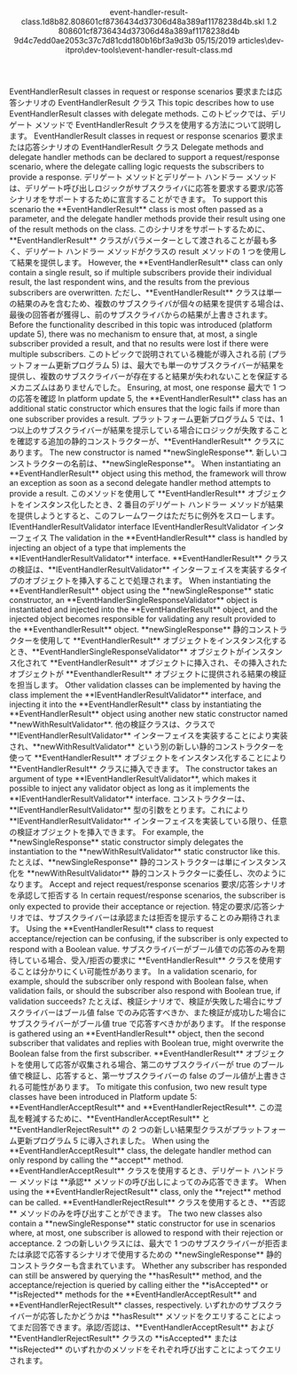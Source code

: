 <?xml version="1.0" encoding="UTF-8"?>
<xliff xmlns:logoport="urn:logoport:xliffeditor:xliff-extras:1.0" xmlns:xsi="http://www.w3.org/2001/XMLSchema-instance" xmlns="urn:oasis:names:tc:xliff:document:1.2" xmlns:xliffext="urn:microsoft:content:schema:xliffextensions" version="1.2" xsi:schemaLocation="urn:oasis:names:tc:xliff:document:1.2 xliff-core-1.2-transitional.xsd">
  <file datatype="xml" source-language="en-US" original="event-handler-result-class.md" target-language="ja-JP">
    <header>
      <tool tool-company="Microsoft" tool-version="1.0-7889195" tool-name="mdxliff" tool-id="mdxliff"/>
      <xliffext:skl_file_name>event-handler-result-class.1d8b82.808601cf8736434d37306d48a389af1178238d4b.skl</xliffext:skl_file_name>
      <xliffext:version>1.2</xliffext:version>
      <xliffext:ms.openlocfilehash>808601cf8736434d37306d48a389af1178238d4b</xliffext:ms.openlocfilehash>
      <xliffext:ms.sourcegitcommit>9d4c7edd0ae2053c37c7d81cdd180b16bf3a9d3b</xliffext:ms.sourcegitcommit>
      <xliffext:ms.lasthandoff>05/15/2019</xliffext:ms.lasthandoff>
      <xliffext:ms.openlocfilepath>articles\dev-itpro\dev-tools\event-handler-result-class.md</xliffext:ms.openlocfilepath>
    </header>
    <body>
      <group extype="content" id="content">
        <trans-unit xml:space="preserve" translate="yes" id="101" restype="x-metadata">
          <source>EventHandlerResult classes in request or response scenarios</source>
        <target logoport:matchpercent="101" state="translated" state-qualifier="leveraged-tm">要求または応答シナリオの EventHandlerResult クラス</target></trans-unit>
        <trans-unit xml:space="preserve" translate="yes" id="102" restype="x-metadata">
          <source>This topic describes how to use EventHandlerResult classes with delegate methods.</source>
        <target logoport:matchpercent="101" state="translated" state-qualifier="leveraged-tm">このトピックでは、デリゲート メソッドで EventHandlerResult クラスを使用する方法について説明します。</target></trans-unit>
        <trans-unit xml:space="preserve" translate="yes" id="103">
          <source>EventHandlerResult classes in request or response scenarios</source>
        <target logoport:matchpercent="101" state="translated" state-qualifier="leveraged-tm">要求または応答シナリオの EventHandlerResult クラス</target></trans-unit>
        <trans-unit xml:space="preserve" translate="yes" id="104">
          <source>Delegate methods and delegate handler methods can be declared to support a request/response scenario, where the delegate calling logic requests the subscribers to provide a response.</source>
        <target logoport:matchpercent="101" state="translated" state-qualifier="leveraged-tm">デリゲート メソッドとデリゲート ハンドラー メソッドは、デリゲート呼び出しロジックがサブスクライバに応答を要求する要求/応答シナリオをサポートするために宣言することができます。</target></trans-unit>
        <trans-unit xml:space="preserve" translate="yes" id="105">
          <source>To support this scenario the <bpt id="p1">**</bpt>EventHandlerResult<ept id="p1">**</ept> class is most often passed as a parameter, and the delegate handler methods provide their result using one of the result methods on the class.</source>
        <target logoport:matchpercent="101" state="translated" state-qualifier="leveraged-tm">このシナリオをサポートするために、<bpt id="p1">**</bpt>EventHandlerResult<ept id="p1">**</ept> クラスがパラメーターとして渡されることが最も多く、デリゲート ハンドラー メソッドがクラスの result メソッドの 1 つを使用して結果を提供します。</target></trans-unit>
        <trans-unit xml:space="preserve" translate="yes" id="106">
          <source>However, the <bpt id="p1">**</bpt>EventHandlerResult<ept id="p1">**</ept> class can only contain a single result, so if multiple subscribers provide their individual result, the last respondent wins, and the results from the previous subscribers are overwritten.</source>
        <target logoport:matchpercent="101" state="translated" state-qualifier="leveraged-tm">ただし、<bpt id="p1">**</bpt>EventHandlerResult<ept id="p1">**</ept> クラスは単一の結果のみを含むため、複数のサブスクライバが個々の結果を提供する場合は、最後の回答者が獲得し、前のサブスクライバからの結果が上書きされます。</target></trans-unit>
        <trans-unit xml:space="preserve" translate="yes" id="107">
          <source>Before the functionality described in this topic was introduced (platform update 5), there was no mechanism to ensure that, at most, a single subscriber provided a result, and that no results were lost if there were multiple subscribers.</source>
        <target logoport:matchpercent="101" state="translated" state-qualifier="leveraged-tm">このトピックで説明されている機能が導入される前 (プラットフォーム更新プログラム 5) は、最大でも単一のサブスクライバーが結果を提供し、複数のサブスクライバーが存在すると結果が失われないことを保証するメカニズムはありませんでした。</target></trans-unit>
        <trans-unit xml:space="preserve" translate="yes" id="108">
          <source>Ensuring, at most, one response</source>
        <target logoport:matchpercent="101" state="translated" state-qualifier="leveraged-tm">最大で 1 つの応答を確認</target></trans-unit>
        <trans-unit xml:space="preserve" translate="yes" id="109">
          <source>In platform update 5, the <bpt id="p1">**</bpt>EventHandlerResult<ept id="p1">**</ept> class has an additional static constructor which ensures that the logic fails if more than one subscriber provides a result.</source>
        <target logoport:matchpercent="101" state="translated" state-qualifier="leveraged-tm">プラットフォーム更新プログラム 5 では、1 つ以上のサブスクライバーが結果を提示している場合にロジックが失敗することを確認する追加の静的コンストラクターが、<bpt id="p1">**</bpt>EventHandlerResult<ept id="p1">**</ept> クラスにあります。</target></trans-unit>
        <trans-unit xml:space="preserve" translate="yes" id="110">
          <source>The new constructor is named <bpt id="p1">**</bpt>newSingleResponse<ept id="p1">**</ept>.</source>
        <target logoport:matchpercent="101" state="translated" state-qualifier="leveraged-tm">新しいコンストラクターの名前は、<bpt id="p1">**</bpt>newSingleResponse<ept id="p1">**</ept>。</target></trans-unit>
        <trans-unit xml:space="preserve" translate="yes" id="111">
          <source>When instantiating an <bpt id="p1">**</bpt>EventHandlerResult<ept id="p1">**</ept> object using this method, the framework will throw an exception as soon as a second delegate handler method attempts to provide a result.</source>
        <target logoport:matchpercent="101" state="translated" state-qualifier="leveraged-tm">このメソッドを使用して <bpt id="p1">**</bpt>EventHandlerResult<ept id="p1">**</ept> オブジェクトをインスタンス化したとき、2 番目のデリゲート ハンドラー メソッドが結果を提供しようとすると、このフレームワークはただちに例外をスローします。</target></trans-unit>
        <trans-unit xml:space="preserve" translate="yes" id="112">
          <source>IEventHandlerResultValidator interface</source>
        <target logoport:matchpercent="101" state="translated" state-qualifier="leveraged-tm">IEventHandlerResultValidator インターフェイス</target></trans-unit>
        <trans-unit xml:space="preserve" translate="yes" id="113">
          <source>The validation in the <bpt id="p1">**</bpt>EventHandlerResult<ept id="p1">**</ept> class is handled by injecting an object of a type that implements the <bpt id="p2">**</bpt>IEventHandlerResultValidator<ept id="p2">**</ept> interface.</source>
        <target logoport:matchpercent="101" state="translated" state-qualifier="leveraged-tm"><bpt id="p1">**</bpt>EventHandlerResult<ept id="p1">**</ept> クラスの検証は、<bpt id="p2">**</bpt>IEventHandlerResultValidator<ept id="p2">**</ept> インターフェイスを実装するタイプのオブジェクトを挿入することで処理されます。</target></trans-unit>
        <trans-unit xml:space="preserve" translate="yes" id="114">
          <source>When instantiating the <bpt id="p1">**</bpt>EventHandlerResult<ept id="p1">**</ept> object using the <bpt id="p2">**</bpt>newSingleResponse<ept id="p2">**</ept> static constructor, an <bpt id="p3">**</bpt>EventHandlerSingleResponseValidator<ept id="p3">**</ept> object is instantiated and injected into the <bpt id="p4">**</bpt>EventHandlerResult<ept id="p4">**</ept> object, and the injected object becomes responsible for validating any result provided to the <bpt id="p5">**</bpt>EventhandlerResult<ept id="p5">**</ept> object.</source>
        <target logoport:matchpercent="101" state="translated" state-qualifier="leveraged-tm"><bpt id="p2">**</bpt>newSingleResponse<ept id="p2">**</ept> 静的コンストラクターを使用して <bpt id="p1">**</bpt>EventHandlerResult<ept id="p1">**</ept> オブジェクトをインスタンス化するとき、<bpt id="p3">**</bpt>EventHandlerSingleResponseValidator<ept id="p3">**</ept> オブジェクトがインスタンス化されて <bpt id="p4">**</bpt>EventHandlerResult<ept id="p4">**</ept> オブジェクトに挿入され、その挿入されたオブジェクトが <bpt id="p5">**</bpt>EventhandlerResult<ept id="p5">**</ept> オブジェクトに提供される結果の検証を担当します。</target></trans-unit>
        <trans-unit xml:space="preserve" translate="yes" id="115">
          <source>Other validation classes can be implemented by having the class implement the <bpt id="p1">**</bpt>IEventHandlerResultValidator<ept id="p1">**</ept> interface, and injecting it into the <bpt id="p2">**</bpt>EventHandlerResult<ept id="p2">**</ept> class by instantiating the <bpt id="p3">**</bpt>EventHandlerResult<ept id="p3">**</ept> object using another new static constructor named <bpt id="p4">**</bpt>newWithResultValidator<ept id="p4">**</ept>.</source>
        <target logoport:matchpercent="101" state="translated" state-qualifier="leveraged-tm">他の検証クラスは、クラスで <bpt id="p1">**</bpt>IEventHandlerResultValidator<ept id="p1">**</ept> インターフェイスを実装することにより実装され、<bpt id="p4">**</bpt>newWithResultValidator<ept id="p4">**</ept> という別の新しい静的コンストラクターを使って <bpt id="p3">**</bpt>EventHandlerResult<ept id="p3">**</ept> オブジェクトをインスタンス化することにより <bpt id="p2">**</bpt>EventHandlerResult<ept id="p2">**</ept> クラスに挿入できます。</target></trans-unit>
        <trans-unit xml:space="preserve" translate="yes" id="116">
          <source>The constructor takes an argument of type <bpt id="p1">**</bpt>IEventHandlerResultValidator<ept id="p1">**</ept>, which makes it possible to inject any validator object as long as it implements the <bpt id="p2">**</bpt>IEventHandlerResultValidator<ept id="p2">**</ept> interface.</source>
        <target logoport:matchpercent="101" state="translated" state-qualifier="leveraged-tm">コンストラクターは、<bpt id="p1">**</bpt>IEventHandlerResultValidator<ept id="p1">**</ept> 型の引数をとります。これにより <bpt id="p2">**</bpt>IEventHandlerResultValidator<ept id="p2">**</ept> インターフェイスを実装している限り、任意の検証オブジェクトを挿入できます。</target></trans-unit>
        <trans-unit xml:space="preserve" translate="yes" id="117">
          <source>For example, the <bpt id="p1">**</bpt>newSingleResponse<ept id="p1">**</ept> static constructor simply delegates the instantiation to the <bpt id="p2">**</bpt>newWithResultValidator<ept id="p2">**</ept> static constructor like this.</source>
        <target logoport:matchpercent="101" state="translated" state-qualifier="leveraged-tm">たとえば、<bpt id="p1">**</bpt>newSingleResponse<ept id="p1">**</ept> 静的コンストラクターは単にインスタンス化を <bpt id="p2">**</bpt>newWithResultValidator<ept id="p2">**</ept> 静的コンストラクターに委任し、次のようになります。</target></trans-unit>
        <trans-unit xml:space="preserve" translate="yes" id="118">
          <source>Accept and reject request/response scenarios</source>
        <target logoport:matchpercent="101" state="translated" state-qualifier="leveraged-tm">要求/応答シナリオを承認して拒否する</target></trans-unit>
        <trans-unit xml:space="preserve" translate="yes" id="119">
          <source>In certain request/response scenarios, the subscriber is only expected to provide their acceptance or rejection.</source>
        <target logoport:matchpercent="101" state="translated" state-qualifier="leveraged-tm">特定の要求/応答シナリオでは、サブスクライバーは承認または拒否を提示することのみ期待されます。</target></trans-unit>
        <trans-unit xml:space="preserve" translate="yes" id="120">
          <source>Using the <bpt id="p1">**</bpt>EventHandlerResult<ept id="p1">**</ept> class to request acceptance/rejection can be confusing, if the subscriber is only expected to respond with a Boolean value.</source>
        <target logoport:matchpercent="101" state="translated" state-qualifier="leveraged-tm">サブスクライバーがブール値での応答のみを期待している場合、受入/拒否の要求に <bpt id="p1">**</bpt>EventHandlerResult<ept id="p1">**</ept> クラスを使用することは分かりにくい可能性があります。</target></trans-unit>
        <trans-unit xml:space="preserve" translate="yes" id="121">
          <source>In a validation scenario, for example, should the subscriber only respond with Boolean false, when validation fails, or should the subscriber also respond with Boolean true, if validation succeeds?</source>
        <target logoport:matchpercent="101" state="translated" state-qualifier="leveraged-tm">たとえば、検証シナリオで、検証が失敗した場合にサブスクライバーはブール値 false でのみ応答すべきか、また検証が成功した場合にサブスクライバーがブール値 true で応答すべきかがあります。</target></trans-unit>
        <trans-unit xml:space="preserve" translate="yes" id="122">
          <source>If the response is gathered using an <bpt id="p1">**</bpt>EventHandlerResult<ept id="p1">**</ept> object, then the second subscriber that validates and replies with Boolean true, might overwrite the Boolean false from the first subscriber.</source>
        <target logoport:matchpercent="101" state="translated" state-qualifier="leveraged-tm"><bpt id="p1">**</bpt>EventHandlerResult<ept id="p1">**</ept> オブジェクトを使用して応答が収集される場合、第二のサブスクライバーが true のブール値で検証し、応答すると、第一サブスクライバーの false のブール値が上書きされる可能性があります。</target></trans-unit>
        <trans-unit xml:space="preserve" translate="yes" id="123">
          <source>To mitigate this confusion, two new result type classes have been introduced in Platform update 5: <bpt id="p1">**</bpt>EventHandlerAcceptResult<ept id="p1">**</ept> and <bpt id="p2">**</bpt>EventHandlerRejectResult<ept id="p2">**</ept>.</source>
        <target logoport:matchpercent="101" state="translated" state-qualifier="leveraged-tm">この混乱を軽減するために、<bpt id="p1">**</bpt>EventHandlerAcceptResult<ept id="p1">**</ept> と <bpt id="p2">**</bpt>EventHandlerRejectResult<ept id="p2">**</ept> の 2 つの新しい結果型クラスがプラットフォーム更新プログラム 5 に導入されました。</target></trans-unit>
        <trans-unit xml:space="preserve" translate="yes" id="124">
          <source>When using the <bpt id="p1">**</bpt>EventHandlerAcceptResult<ept id="p1">**</ept> class, the delegate handler method can only respond by calling the <bpt id="p2">**</bpt>accept<ept id="p2">**</ept> method.</source>
        <target logoport:matchpercent="101" state="translated" state-qualifier="leveraged-tm"><bpt id="p1">**</bpt>EventHandlerAcceptResult<ept id="p1">**</ept> クラスを使用するとき、デリゲート ハンドラー メソッドは <bpt id="p2">**</bpt>承認<ept id="p2">**</ept> メソッドの呼び出しによってのみ応答できます。</target></trans-unit>
        <trans-unit xml:space="preserve" translate="yes" id="125">
          <source>When using the <bpt id="p1">**</bpt>EventHandlerRejectResult<ept id="p1">**</ept> class, only the <bpt id="p2">**</bpt>reject<ept id="p2">**</ept> method can be called.</source>
        <target logoport:matchpercent="101" state="translated" state-qualifier="leveraged-tm"><bpt id="p1">**</bpt>EventHandlerRejectResult<ept id="p1">**</ept> クラスを使用するとき、<bpt id="p2">**</bpt>否認<ept id="p2">**</ept> メソッドのみを呼び出すことができます。</target></trans-unit>
        <trans-unit xml:space="preserve" translate="yes" id="126">
          <source>The two new classes also contain a <bpt id="p1">**</bpt>newSingleResponse<ept id="p1">**</ept> static constructor for use in scenarios where, at most, one subscriber is allowed to respond with their rejection or acceptance.</source>
        <target logoport:matchpercent="101" state="translated" state-qualifier="leveraged-tm">2 つの新しいクラスには、最大で 1 つのサブスクライバーが拒否または承認で応答するシナリオで使用するための <bpt id="p1">**</bpt>newSingleResponse<ept id="p1">**</ept> 静的コンストラクターも含まれています。</target></trans-unit>
        <trans-unit xml:space="preserve" translate="yes" id="127">
          <source>Whether any subscriber has responded can still be answered by querying the <bpt id="p1">**</bpt>hasResult<ept id="p1">**</ept> method, and the acceptance/rejection is queried by calling either the <bpt id="p2">**</bpt>isAccepted<ept id="p2">**</ept> or <bpt id="p3">**</bpt>isRejected<ept id="p3">**</ept> methods for the <bpt id="p4">**</bpt>EventHandlerAcceptResult<ept id="p4">**</ept> and <bpt id="p5">**</bpt>EventHandlerRejectResult<ept id="p5">**</ept> classes, respectively.</source>
        <target logoport:matchpercent="101" state="translated" state-qualifier="leveraged-tm">いずれかのサブスクライバーが応答したかどうかは <bpt id="p1">**</bpt>hasResult<ept id="p1">**</ept> メソッドをクエリすることによってまだ回答できます。承認/否認は、<bpt id="p4">**</bpt>EventHandlerAcceptResult<ept id="p4">**</ept> および <bpt id="p5">**</bpt>EventHandlerRejectResult<ept id="p5">**</ept> クラスの <bpt id="p2">**</bpt>isAccepted<ept id="p2">**</ept> または <bpt id="p3">**</bpt>isRejected<ept id="p3">**</ept> のいずれかのメソッドをそれぞれ呼び出すことによってクエリされます。</target></trans-unit>
      </group>
    </body>
  </file>
</xliff>